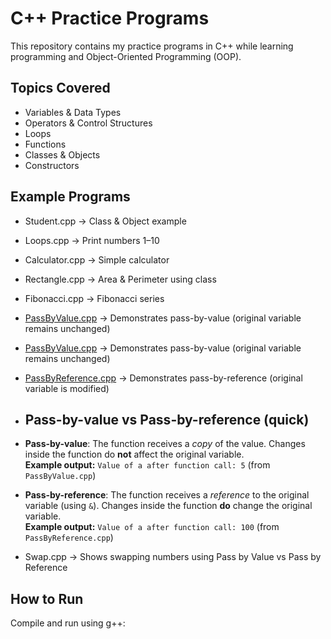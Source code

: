 # C++ Practice Programs

This repository contains my practice programs in C++ while learning programming and Object-Oriented Programming (OOP).

## Topics Covered
- Variables & Data Types
- Operators & Control Structures
- Loops
- Functions
- Classes & Objects
- Constructors

## Example Programs
- Student.cpp → Class & Object example
- Loops.cpp → Print numbers 1–10
- Calculator.cpp → Simple calculator
- Rectangle.cpp → Area & Perimeter using class
- Fibonacci.cpp → Fibonacci series
- [PassByValue.cpp](Functions/PassByValue.cpp) → Demonstrates pass-by-value (original variable remains unchanged)
- [PassByValue.cpp](Functions/PassByValue.cpp) → Demonstrates pass-by-value (original variable remains unchanged)
- [PassByReference.cpp](Functions/PassByReference.cpp) → Demonstrates pass-by-reference (original variable is modified)
- ## Pass-by-value vs Pass-by-reference (quick)
- **Pass-by-value**: The function receives a *copy* of the value. Changes inside the function do **not** affect the original variable.  
  **Example output:** `Value of a after function call: 5` (from `PassByValue.cpp`)

- **Pass-by-reference**: The function receives a *reference* to the original variable (using `&`). Changes inside the function **do** change the original variable.  
  **Example output:** `Value of a after function call: 100` (from `PassByReference.cpp`)
 - Swap.cpp → Shows swapping numbers using Pass by Value vs Pass by Reference  








## How to Run
Compile and run using g++:
